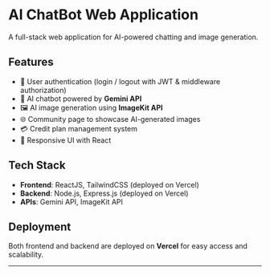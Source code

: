 # AI ChatBot Web Application  
A full-stack web application for AI-powered chatting and image generation.  

## Features  
- 🔐 User authentication (login / logout with JWT & middleware authorization)  
- 💬 AI chatbot powered by **Gemini API**  
- 🖼️ AI image generation using **ImageKit API**  
- 🌐 Community page to showcase AI-generated images  
- 💳 Credit plan management system  
- 📱 Responsive UI with React  

## Tech Stack  
- **Frontend**: ReactJS, TailwindCSS (deployed on Vercel)  
- **Backend**: Node.js, Express.js (deployed on Vercel)  
- **APIs**: Gemini API, ImageKit API  

## Deployment  
Both frontend and backend are deployed on **Vercel** for easy access and scalability.  

---


